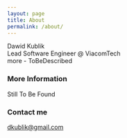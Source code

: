 ```yaml
---
layout: page
title: About
permalink: /about/
---
```


Dawid Kublik  
Lead Software Engineer @ ViacomTech  
more - ToBeDescribed  

### More Information

Still To Be Found

### Contact me

[dkublik@gmail.com](mailto:dkublik@gmail.com)